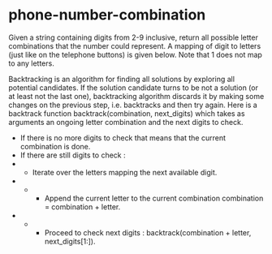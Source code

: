 # phone-number-combination
Given a string containing digits from 2-9 inclusive, return all possible letter combinations that the number could represent.
A mapping of digit to letters (just like on the telephone buttons) is given below. Note that 1 does not map to any letters.

Backtracking is an algorithm for finding all solutions by exploring all potential candidates. If the solution candidate turns to be not a solution (or at least not the last one), backtracking algorithm discards it by making some changes on the previous step, i.e. backtracks and then try again.
Here is a backtrack function backtrack(combination, next_digits) which takes as arguments an ongoing letter combination and the next digits to check.
* If there is no more digits to check that means that the current combination is done.
* If there are still digits to check :
* * Iterate over the letters mapping the next available digit.
* * * Append the current letter to the current combination combination = combination + letter.
* * * Proceed to check next digits : backtrack(combination + letter, next_digits[1:]).
